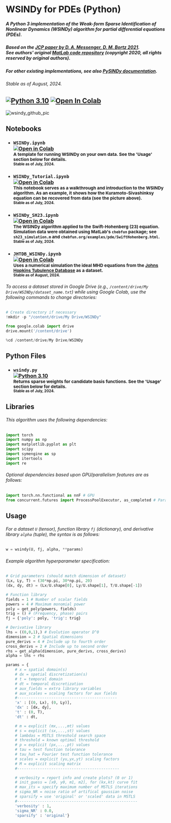 # WSINDy for PDEs (Python)
##### A Python 3 implementation of the Weak-form Sparse Identification of Nonlinear Dynamics (WSINDy) algorithm for partial differential equations (PDEs).
##### Based on the [JCP paper by **D. A. Messenger**, **D. M. Bortz** 2021](https://www.sciencedirect.com/science/article/pii/S0021999121004204). <br> See authors' original [MatLab code repository](https://github.com/MathBioCU/WSINDy_PDE) (copyright 2020, all rights reserved by original authors).
##### For other existing implementations, see also [PySINDy documentation](https://pysindy.readthedocs.io/en/latest/examples/12_weakform_SINDy_examples/example.html).
###### Stable as of August, 2024.
[![Python 3.10](https://img.shields.io/badge/python-3.10-blue.svg)](https://www.python.org/downloads/release/python-310/)
[![Open In Colab](https://colab.research.google.com/assets/colab-badge.svg)](https://colab.research.google.com/github/SethMinor/WSINDy-for-Python/blob/main/WSINDy.ipynb)
---
![wsindy_github_pic](https://github.com/SethMinor/WSINDy-for-Python/assets/97004318/8e567430-7368-420c-bf94-6eee224f7dc5)
## Notebooks
- ### `WSINDy.ipynb`<br>[![Open in Colab](https://colab.research.google.com/assets/colab-badge.svg)](https://colab.research.google.com/github/SethMinor/WSINDy-for-Python/blob/main/WSINDy.ipynb)<br><sub> A template for running WSINDy on your own data. See the 'Usage' section below for details. <br><sup> Stable as of July, 2024. </sup></sub>
- ### `WSINDy_Tutorial.ipynb`<br>[![Open in Colab](https://colab.research.google.com/assets/colab-badge.svg)](https://colab.research.google.com/github/SethMinor/WSINDy-for-Python/blob/main/WSINDy_Tutorial.ipynb)<br><sub> This notebook serves as a walkthrough and introduction to the WSINDy algorithm. As an example, it shows how the Kuramoto-Sivashinksy equation can be recovered from data (see the picture above). <br><sup> Stable as of July, 2024. </sup></sub>
- ### `WSINDy_SH23.ipynb`<br>[![Open in Colab](https://colab.research.google.com/assets/colab-badge.svg)](https://colab.research.google.com/github/SethMinor/WSINDy-for-Python/blob/main/WSINDy_SH23.ipynb)<br><sub> The WSINDy algorithm applied to the Swift-Hohenberg (23) equation. Simulation data were obtained using MatLab's `chebfun` package; see `sh23_simulation.m` and `chebfun.org/examples/pde/SwiftHohenberg.html`. <br><sup> Stable as of July, 2024. </sup></sub>
- ### `JHTDB_WSINDy.ipynb`<br>[![Open in Colab](https://colab.research.google.com/assets/colab-badge.svg)](https://colab.research.google.com/github/SethMinor/WSINDy-for-Python/blob/main/JHTDB_WSINDy.ipynb)<br><sub> Uses a numerical simulation the ideal MHD equations from the [Johns Hopkins Tubulence Database](https://turbulence.pha.jhu.edu/Forced_MHD_turbulence.aspx) as a dataset. <br><sup> Stable as of August, 2024. </sup></sub>
###### To access a dataset stored in Google Drive (e.g., `/content/drive/My Drive/WSINDy/dataset_name.txt`) while using Google Colab, use the following commands to change directories:
```python
# Create directory if necessary
!mkdir -p "/content/drive/My Drive/WSINDy"

from google.colab import drive
drive.mount('/content/drive')

%cd /content/drive/My Drive/WSINDy
```
## Python Files
- ### `wsindy.py` <br> [![Python 3.10](https://img.shields.io/badge/python-3.10-blue.svg)](https://www.python.org/downloads/release/python-310/) <br><sub> Returns sparse weights for candidate basis functions. See the 'Usage' section below for details. <br><sup> Stable as of July, 2024. </sup></sub>
## Libraries
###### This algorithm uses the following dependencies:
```python
import torch
import numpy as np
import matplotlib.pyplot as plt
import scipy
import symengine as sp
import itertools
import re
```
###### Optional dependencies based upon GPU/parallelism features are as follows:
```python
import torch.nn.functional as nnF # GPU
from concurrent.futures import ProcessPoolExecutor, as_completed # Parallelism
```
## Usage
###### For a dataset `U` (tensor), function library `fj` (dictionary), and derivative library `alpha` (tuple), the syntax is as follows:
```python
w = wsindy(U, fj, alpha, **params)
```
###### Example algorithm hyperparameter specification:
```python
# Grid parameters (should match dimension of dataset)
(Lx, Ly, T) = (30*np.pi, 30*np.pi, 20)
(dx, dy, dt) = (Lx/U.shape[0], Ly/U.shape[1], T/U.shape[-1])

# Function library
fields = 1 # Number of scalar fields
powers = 4 # Maximum monomial power
poly = get_poly(powers, fields)
trig = () # (Frequency, phase) pairs
fj = {'poly': poly, 'trig': trig}

# Derivative library
lhs = ((0,0,1),) # Evolution operator D^0
dimension = 2 # Spatial dimensions
pure_derivs = 4 # Include up to fourth order
cross_derivs = 2 # Include up to second order
rhs = get_alpha(dimension, pure_derivs, cross_derivs)
alpha = lhs + rhs

params = {
    # x = spatial domain(s)
    # dx = spatial discretization(s)
    # t = temporal domain
    # dt = temporal discretization
    # aux_fields = extra library variables
    # aux_scales = scaling factors for aux fields
    #--------------------------------------------
    'x' : [(0, Lx), (0, Ly)],
    'dx' : [dx, dy],
    't' : (0, T),
    'dt' : dt,

    # m = explicit (mx,...,mt) values
    # s = explicit (sx,...,st) values
    # lambdas = MSTLS threshold search space
    # threshold = known optimal threshold
    # p = explicit (px,...,pt) values
    # tau = test function tolerance
    # tau_hat = Fourier test function tolerance
    # scales = explicit (yu,yx,yt) scaling factors
    # M = explicit scaling matrix
    #---------------------------------------------

    # verbosity = report info and create plots? (0 or 1)
    # init_guess = [x0, y0, m1, m2], for (kx,kt) curve fit
    # max_its = specify maximum number of MSTLS iterations
    # sigma_NR = noise ratio of artifical gaussian noise
    # sparsify = use 'original' or 'scaled' data in MSTLS
    #-----------------------------------------------------
    'verbosity' : 1,
    'sigma_NR' : 0.0,
    'sparsify' : 'original'}
```
